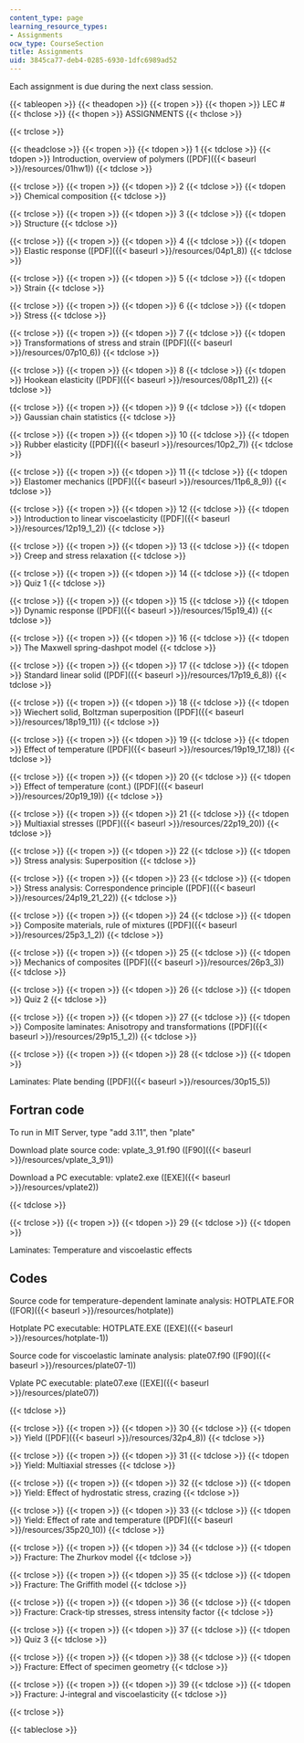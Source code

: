 ```yaml
---
content_type: page
learning_resource_types:
- Assignments
ocw_type: CourseSection
title: Assignments
uid: 3845ca77-deb4-0285-6930-1dfc6989ad52
---
```


Each assignment is due during the next class session.

{{< tableopen >}}
{{< theadopen >}}
{{< tropen >}}
{{< thopen >}}
LEC #
{{< thclose >}}
{{< thopen >}}
ASSIGNMENTS
{{< thclose >}}

{{< trclose >}}

{{< theadclose >}}
{{< tropen >}}
{{< tdopen >}}
1
{{< tdclose >}}
{{< tdopen >}}
Introduction, overview of polymers ([PDF]({{< baseurl >}}/resources/01hw1))
{{< tdclose >}}

{{< trclose >}}
{{< tropen >}}
{{< tdopen >}}
2
{{< tdclose >}}
{{< tdopen >}}
Chemical composition
{{< tdclose >}}

{{< trclose >}}
{{< tropen >}}
{{< tdopen >}}
3
{{< tdclose >}}
{{< tdopen >}}
Structure
{{< tdclose >}}

{{< trclose >}}
{{< tropen >}}
{{< tdopen >}}
4
{{< tdclose >}}
{{< tdopen >}}
Elastic response ([PDF]({{< baseurl >}}/resources/04p1_8))
{{< tdclose >}}

{{< trclose >}}
{{< tropen >}}
{{< tdopen >}}
5
{{< tdclose >}}
{{< tdopen >}}
Strain
{{< tdclose >}}

{{< trclose >}}
{{< tropen >}}
{{< tdopen >}}
6
{{< tdclose >}}
{{< tdopen >}}
Stress
{{< tdclose >}}

{{< trclose >}}
{{< tropen >}}
{{< tdopen >}}
7
{{< tdclose >}}
{{< tdopen >}}
Transformations of stress and strain ([PDF]({{< baseurl >}}/resources/07p10_6))
{{< tdclose >}}

{{< trclose >}}
{{< tropen >}}
{{< tdopen >}}
8
{{< tdclose >}}
{{< tdopen >}}
Hookean elasticity ([PDF]({{< baseurl >}}/resources/08p11_2))
{{< tdclose >}}

{{< trclose >}}
{{< tropen >}}
{{< tdopen >}}
9
{{< tdclose >}}
{{< tdopen >}}
Gaussian chain statistics
{{< tdclose >}}

{{< trclose >}}
{{< tropen >}}
{{< tdopen >}}
10
{{< tdclose >}}
{{< tdopen >}}
Rubber elasticity ([PDF]({{< baseurl >}}/resources/10p2_7))
{{< tdclose >}}

{{< trclose >}}
{{< tropen >}}
{{< tdopen >}}
11
{{< tdclose >}}
{{< tdopen >}}
Elastomer mechanics ([PDF]({{< baseurl >}}/resources/11p6_8_9))
{{< tdclose >}}

{{< trclose >}}
{{< tropen >}}
{{< tdopen >}}
12
{{< tdclose >}}
{{< tdopen >}}
Introduction to linear viscoelasticity ([PDF]({{< baseurl >}}/resources/12p19_1_2))
{{< tdclose >}}

{{< trclose >}}
{{< tropen >}}
{{< tdopen >}}
13
{{< tdclose >}}
{{< tdopen >}}
Creep and stress relaxation
{{< tdclose >}}

{{< trclose >}}
{{< tropen >}}
{{< tdopen >}}
14
{{< tdclose >}}
{{< tdopen >}}
Quiz 1
{{< tdclose >}}

{{< trclose >}}
{{< tropen >}}
{{< tdopen >}}
15
{{< tdclose >}}
{{< tdopen >}}
Dynamic response ([PDF]({{< baseurl >}}/resources/15p19_4))
{{< tdclose >}}

{{< trclose >}}
{{< tropen >}}
{{< tdopen >}}
16
{{< tdclose >}}
{{< tdopen >}}
The Maxwell spring-dashpot model
{{< tdclose >}}

{{< trclose >}}
{{< tropen >}}
{{< tdopen >}}
17
{{< tdclose >}}
{{< tdopen >}}
Standard linear solid ([PDF]({{< baseurl >}}/resources/17p19_6_8))
{{< tdclose >}}

{{< trclose >}}
{{< tropen >}}
{{< tdopen >}}
18
{{< tdclose >}}
{{< tdopen >}}
Wiechert solid, Boltzman superposition ([PDF]({{< baseurl >}}/resources/18p19_11))
{{< tdclose >}}

{{< trclose >}}
{{< tropen >}}
{{< tdopen >}}
19
{{< tdclose >}}
{{< tdopen >}}
Effect of temperature ([PDF]({{< baseurl >}}/resources/19p19_17_18))
{{< tdclose >}}

{{< trclose >}}
{{< tropen >}}
{{< tdopen >}}
20
{{< tdclose >}}
{{< tdopen >}}
Effect of temperature (cont.) ([PDF]({{< baseurl >}}/resources/20p19_19))
{{< tdclose >}}

{{< trclose >}}
{{< tropen >}}
{{< tdopen >}}
21
{{< tdclose >}}
{{< tdopen >}}
Multiaxial stresses ([PDF]({{< baseurl >}}/resources/22p19_20))
{{< tdclose >}}

{{< trclose >}}
{{< tropen >}}
{{< tdopen >}}
22
{{< tdclose >}}
{{< tdopen >}}
Stress analysis: Superposition
{{< tdclose >}}

{{< trclose >}}
{{< tropen >}}
{{< tdopen >}}
23
{{< tdclose >}}
{{< tdopen >}}
Stress analysis: Correspondence principle ([PDF]({{< baseurl >}}/resources/24p19_21_22))
{{< tdclose >}}

{{< trclose >}}
{{< tropen >}}
{{< tdopen >}}
24
{{< tdclose >}}
{{< tdopen >}}
Composite materials, rule of mixtures ([PDF]({{< baseurl >}}/resources/25p3_1_2))
{{< tdclose >}}

{{< trclose >}}
{{< tropen >}}
{{< tdopen >}}
25
{{< tdclose >}}
{{< tdopen >}}
Mechanics of composites ([PDF]({{< baseurl >}}/resources/26p3_3))
{{< tdclose >}}

{{< trclose >}}
{{< tropen >}}
{{< tdopen >}}
26
{{< tdclose >}}
{{< tdopen >}}
Quiz 2
{{< tdclose >}}

{{< trclose >}}
{{< tropen >}}
{{< tdopen >}}
27
{{< tdclose >}}
{{< tdopen >}}
Composite laminates: Anisotropy and transformations ([PDF]({{< baseurl >}}/resources/29p15_1_2))
{{< tdclose >}}

{{< trclose >}}
{{< tropen >}}
{{< tdopen >}}
28
{{< tdclose >}}
{{< tdopen >}}


Laminates: Plate bending ([PDF]({{< baseurl >}}/resources/30p15_5))

Fortran code
------------

To run in MIT Server, type "add 3.11", then "plate"

Download plate source code: vplate\_3\_91.f90 ([F90]({{< baseurl >}}/resources/vplate_3_91))

Download a PC executable: vplate2.exe ([EXE]({{< baseurl >}}/resources/vplate2))


{{< tdclose >}}

{{< trclose >}}
{{< tropen >}}
{{< tdopen >}}
29
{{< tdclose >}}
{{< tdopen >}}


Laminates: Temperature and viscoelastic effects

Codes
-----

Source code for temperature-dependent laminate analysis: HOTPLATE.FOR ([FOR]({{< baseurl >}}/resources/hotplate))

Hotplate PC executable: HOTPLATE.EXE ([EXE]({{< baseurl >}}/resources/hotplate-1))

Source code for viscoelastic laminate analysis: plate07.f90 ([F90]({{< baseurl >}}/resources/plate07-1))

Vplate PC executable: plate07.exe ([EXE]({{< baseurl >}}/resources/plate07))


{{< tdclose >}}

{{< trclose >}}
{{< tropen >}}
{{< tdopen >}}
30
{{< tdclose >}}
{{< tdopen >}}
Yield ([PDF]({{< baseurl >}}/resources/32p4_8))
{{< tdclose >}}

{{< trclose >}}
{{< tropen >}}
{{< tdopen >}}
31
{{< tdclose >}}
{{< tdopen >}}
Yield: Multiaxial stresses
{{< tdclose >}}

{{< trclose >}}
{{< tropen >}}
{{< tdopen >}}
32
{{< tdclose >}}
{{< tdopen >}}
Yield: Effect of hydrostatic stress, crazing
{{< tdclose >}}

{{< trclose >}}
{{< tropen >}}
{{< tdopen >}}
33
{{< tdclose >}}
{{< tdopen >}}
Yield: Effect of rate and temperature ([PDF]({{< baseurl >}}/resources/35p20_10))
{{< tdclose >}}

{{< trclose >}}
{{< tropen >}}
{{< tdopen >}}
34
{{< tdclose >}}
{{< tdopen >}}
Fracture: The Zhurkov model
{{< tdclose >}}

{{< trclose >}}
{{< tropen >}}
{{< tdopen >}}
35
{{< tdclose >}}
{{< tdopen >}}
Fracture: The Griffith model
{{< tdclose >}}

{{< trclose >}}
{{< tropen >}}
{{< tdopen >}}
36
{{< tdclose >}}
{{< tdopen >}}
Fracture: Crack-tip stresses, stress intensity factor
{{< tdclose >}}

{{< trclose >}}
{{< tropen >}}
{{< tdopen >}}
37
{{< tdclose >}}
{{< tdopen >}}
Quiz 3
{{< tdclose >}}

{{< trclose >}}
{{< tropen >}}
{{< tdopen >}}
38
{{< tdclose >}}
{{< tdopen >}}
Fracture: Effect of specimen geometry
{{< tdclose >}}

{{< trclose >}}
{{< tropen >}}
{{< tdopen >}}
39
{{< tdclose >}}
{{< tdopen >}}
Fracture: J-integral and viscoelasticity
{{< tdclose >}}

{{< trclose >}}

{{< tableclose >}}